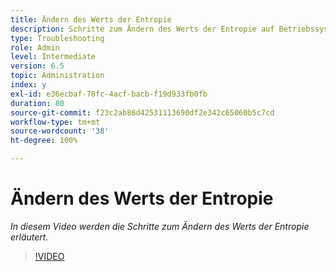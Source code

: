 ```yaml
---
title: Ändern des Werts der Entropie
description: Schritte zum Ändern des Werts der Entropie auf Betriebssystemebene
type: Troubleshooting
role: Admin
level: Intermediate
version: 6.5
topic: Administration
index: y
exl-id: e36ecbaf-78fc-4acf-bacb-f19d933fb0fb
duration: 80
source-git-commit: f23c2ab86d42531113690df2e342c65060b5c7cd
workflow-type: tm+mt
source-wordcount: '38'
ht-degree: 100%

---
```


# Ändern des Werts der Entropie

*In diesem Video werden die Schritte zum Ändern des Werts der Entropie erläutert.*

>[!VIDEO](https://video.tv.adobe.com/v/335494?quality=12&learn=on)
